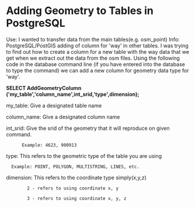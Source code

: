 # Adding Geometry to Tables in PostgreSQL
Use: I wanted to transfer data from the main tables(e.g. osm_point)
Info: PostgreSQL/PostGIS adding of column for 'way' in other tables. I was trying to find out how to create a column for a new table with the way data that we get when we extract out the data from the osm files. Using the following code in the database command line (if you have entered into the database to type the command) we can add a new column for geometry data type for 'way'.

**SELECT AddGeometryColumn ('my_table','column_name',int_srid,'type',dimension);**

my_table: Give a designated table name

column_name: Give a designated column name

int_srid: Give the srid of the geometry that it will reproduce on given command.

          Example: 4623, 900913
          
type: This refers to the geometric type of the table you are using

      Example: POINT, POLYGON, MULTISTRING, LINES, etc.
      
dimension: This refers to the coordinate type simply(x,y,z)

            2 - refers to using coordinate x, y
            
            3 - refers to using coordinate x, y, z
